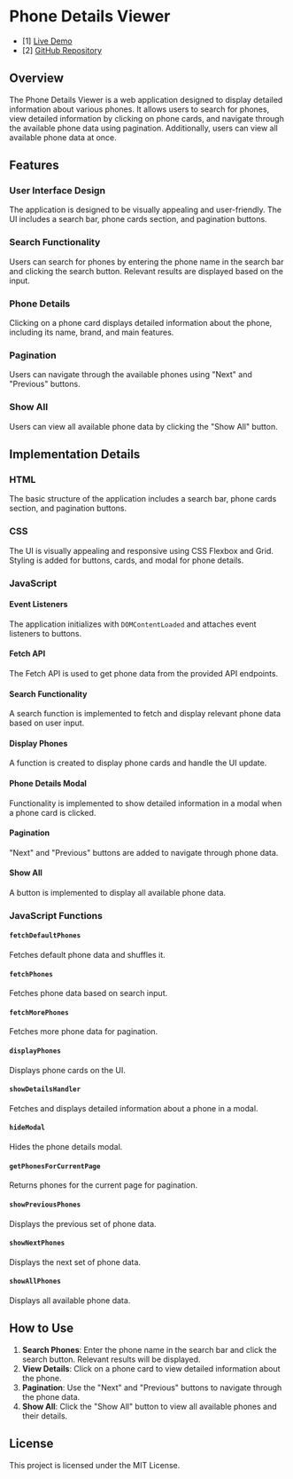 # Phone Details Viewer

- [1] [Live Demo](https://ganesh-patel.github.io/Phone-Hunting-test4/new.html)
- [2] [GitHub Repository](https://github.com/Ganesh-Patel/Phone-Hunting-test4/)

## Overview

The Phone Details Viewer is a web application designed to display detailed information about various phones. It allows users to search for phones, view detailed information by clicking on phone cards, and navigate through the available phone data using pagination. Additionally, users can view all available phone data at once.

## Features

### User Interface Design

The application is designed to be visually appealing and user-friendly. The UI includes a search bar, phone cards section, and pagination buttons.

### Search Functionality

Users can search for phones by entering the phone name in the search bar and clicking the search button. Relevant results are displayed based on the input.

### Phone Details

Clicking on a phone card displays detailed information about the phone, including its name, brand, and main features.

### Pagination

Users can navigate through the available phones using "Next" and "Previous" buttons.

### Show All

Users can view all available phone data by clicking the "Show All" button.

## Implementation Details

### HTML

The basic structure of the application includes a search bar, phone cards section, and pagination buttons.

### CSS

The UI is visually appealing and responsive using CSS Flexbox and Grid. Styling is added for buttons, cards, and modal for phone details.

### JavaScript

#### Event Listeners

The application initializes with `DOMContentLoaded` and attaches event listeners to buttons.

#### Fetch API

The Fetch API is used to get phone data from the provided API endpoints.

#### Search Functionality

A search function is implemented to fetch and display relevant phone data based on user input.

#### Display Phones

A function is created to display phone cards and handle the UI update.

#### Phone Details Modal

Functionality is implemented to show detailed information in a modal when a phone card is clicked.

#### Pagination

"Next" and "Previous" buttons are added to navigate through phone data.

#### Show All

A button is implemented to display all available phone data.

### JavaScript Functions

#### `fetchDefaultPhones`

Fetches default phone data and shuffles it.

#### `fetchPhones`

Fetches phone data based on search input.

#### `fetchMorePhones`

Fetches more phone data for pagination.

#### `displayPhones`

Displays phone cards on the UI.

#### `showDetailsHandler`

Fetches and displays detailed information about a phone in a modal.

#### `hideModal`

Hides the phone details modal.

#### `getPhonesForCurrentPage`

Returns phones for the current page for pagination.

#### `showPreviousPhones`

Displays the previous set of phone data.

#### `showNextPhones`

Displays the next set of phone data.

#### `showAllPhones`

Displays all available phone data.

## How to Use

1. **Search Phones**: Enter the phone name in the search bar and click the search button. Relevant results will be displayed.
2. **View Details**: Click on a phone card to view detailed information about the phone.
3. **Pagination**: Use the "Next" and "Previous" buttons to navigate through the phone data.
4. **Show All**: Click the "Show All" button to view all available phones and their details.

## License

This project is licensed under the MIT License.
